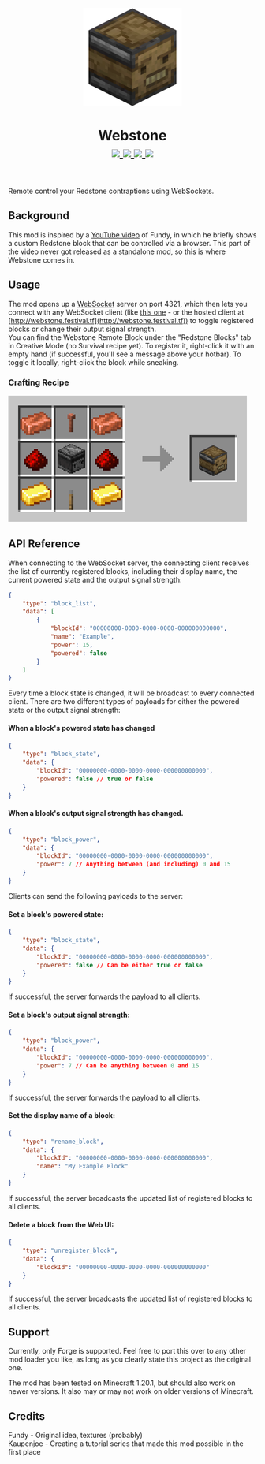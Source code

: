 <p align="center">
    <img src="./src/main/resources/icon.png" height="200">
</p>

<h1 align="center">Webstone  <br>
	<a href="https://modrinth.com/mod/webstone/versions#all-versions">
        <img src="https://img.shields.io/badge/Available%20for-Forge--1.20.1-green">
    </a>
	<a href="https://github.com/https://github.com/festivaldev/webstone/blob/forge-1.20.1/LICENSE">
        <img src="https://img.shields.io/github/license/festivaldev/webstone?style=flat&color=900c3f">
    </a>
	<a href="https://www.curseforge.com/minecraft/mc-mods/webstone">
        <img src="https://img.shields.io/curseforge/dt/238222?logo=CurseForge&label=&suffix=%20&color=242629&labelColor=f16436&logoColor=e9e9e9">
    </a>
    <a href="https://modrinth.com/mod/webstone">
        <img src="https://img.shields.io/modrinth/dt/webstone?logo=modrinth&label=&suffix=%20&color=242629&labelColor=5ca424&logoColor=1c1c1c">
    </a>
    <br><br>
</h1>

Remote control your Redstone contraptions using WebSockets.

## Background
This mod is inspired by a [YouTube video](https://www.youtube.com/watch?v=99Hd5Lh69T4) of Fundy, in which he briefly shows a custom Redstone block that can be controlled via a browser. This part of the video never got released as a standalone mod, so this is where Webstone comes in.

## Usage
The mod opens up a [WebSocket](https://developer.mozilla.org/en-US/docs/Web/API/WebSockets_API) server on port 4321, which then lets you connect with any WebSocket client (like [this one](https://github.com/festivaldev/webstone/tree/webui) - or the hosted client at [http://webstone.festival.tf](http://webstone.festival.tf)) to toggle registered blocks or change their output signal strength.  
You can find the Webstone Remote Block under the "Redstone Blocks" tab in Creative Mode (no Survival recipe yet). To register it, right-click it with an empty hand (if successful, you'll see a message above your hotbar). To toggle it locally, right-click the block while sneaking.

### Crafting Recipe

![crafting-webstone-remote-block](.github/assets/crafting-webstone-remote-block.png)

## API Reference
When connecting to the WebSocket server, the connecting client receives the list of currently registered blocks, including their display name, the current powered state and the output signal strength:

```json
{
    "type": "block_list",
    "data": [
        {
            "blockId": "00000000-0000-0000-0000-000000000000",
            "name": "Example",
            "power": 15,
            "powered": false
        }
    ]
}
```

Every time a block state is changed, it will be broadcast to every connected client. There are two different types of payloads for either the powered state or the output signal strength:

#### When a block's powered state has changed

```json
{
    "type": "block_state",
    "data": {
        "blockId": "00000000-0000-0000-0000-000000000000",
        "powered": false // true or false
    }
}
```

#### When a block's output signal strength has changed.

```json
{
    "type": "block_power",
    "data": {
        "blockId": "00000000-0000-0000-0000-000000000000",
        "power": 7 // Anything between (and including) 0 and 15
    }
}
```

Clients can send the following payloads to the server:

#### Set a block's powered state:

```json
{
    "type": "block_state",
    "data": {
        "blockId": "00000000-0000-0000-0000-000000000000",
        "powered": false // Can be either true or false
    }
}
```

If successful, the server forwards the payload to all clients.

#### Set a block's output signal strength:

```json
{
    "type": "block_power",
    "data": {
        "blockId": "00000000-0000-0000-0000-000000000000",
        "power": 7 // Can be anything between 0 and 15
    }
}
```

If successful, the server forwards the payload to all clients.

#### Set the display name of a block:

```json
{
    "type": "rename_block",
    "data": {
        "blockId": "00000000-0000-0000-0000-000000000000",
        "name": "My Example Block"
    }
}
```

If successful, the server broadcasts the updated list of registered blocks to all clients.

#### Delete a block from the Web UI:

```json
{
    "type": "unregister_block",
    "data": {
        "blockId": "00000000-0000-0000-0000-000000000000"
    }
}
```

If successful, the server broadcasts the updated list of registered blocks to all clients.

## Support

Currently, only Forge is supported. Feel free to port this over to any other mod loader you like, as long as you clearly state this project as the original one.

The mod has been tested on Minecraft 1.20.1, but should also work on newer versions. It also may or may not work on older versions of Minecraft.

## Credits
Fundy - Original idea, textures (probably)  
Kaupenjoe - Creating a tutorial series that made this mod possible in the first place